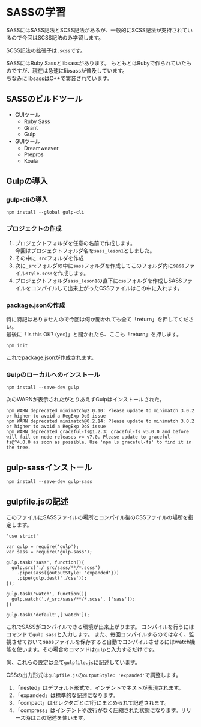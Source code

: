# SASSの学習
SASSにはSASS記法とSCSS記法があるが、一般的にSCSS記法が支持されているので今回はSCSS記法のみ学習します。

SCSS記法の拡張子は`.scss`です。

SASSにはRuby Sassとlibsassがあります。
もともとはRubyで作られていたものですが、現在は急速にlibsassが普及しています。  
ちなみにlibsassはC++で実装されています。

## SASSのビルドツール
* CUIツール
	* Ruby Sass
	* Grant
	* Gulp
* GUIツール
	* Dreamweaver
	* Prepros
	* Koala
	
## Gulpの導入
### gulp-cliの導入
```
npm install --global gulp-cli
```
### プロジェクトの作成
1. プロジェクトフォルダを任意の名前で作成します。  
今回はプロジェクトフォルダ名を`sass_leson1`としました。
2. その中に`_src`フォルダを作成
3. 次に`_src`フォルダの中に`sass`フォルダを作成してこのフォルダ内にsassファイル`style.scss`を作成します。
4. プロジェクトフォルダ`sass_leson1`の直下に`css`フォルダを作成しSASSファイルをコンパイルして出来上がったCSSファイルはこの中に入れます。
### package.jsonの作成
特に特記はありませんので今回は何か聞かれても全て「return」を押してください。  
最後に「Is this OK? (yes)」と聞かれたら、ここも「return」を押します。

```
npm init
```
これでpackage.jsonが作成されます。

### Gulpのローカルへのインストール

```
npm install --save-dev gulp
```

次のWARNが表示されたがとりあえずGulpはインストールされた。
```
npm WARN deprecated minimatch@2.0.10: Please update to minimatch 3.0.2 or higher to avoid a RegExp DoS issue
npm WARN deprecated minimatch@0.2.14: Please update to minimatch 3.0.2 or higher to avoid a RegExp DoS issue
npm WARN deprecated graceful-fs@1.2.3: graceful-fs v3.0.0 and before will fail on node releases >= v7.0. Please update to graceful-fs@^4.0.0 as soon as possible. Use 'npm ls graceful-fs' to find it in the tree.
```

## gulp-sassインストール

```
npm install --save-dev gulp-sass
```

## gulpfile.jsの記述
このファイルにSASSファイルの場所とコンパイル後のCSSファイルの場所を指定します。

```
'use strict'

var gulp = require('gulp');
var sass = require('gulp-sass');

gulp.task('sass', function(){
  gulp.src('./_src/sass/**/*.scss')
    .pipe(sass({outputStyle: 'expanded'}))
    .pipe(gulp.dest('./css'));
});

gulp.task('watch', function(){
  gulp.watch('./_src/sass/**/*.scss', ['sass']);
})

gulp.task('default',['watch']);

```

これでSASSがコンパイルできる環境が出来上がります。
コンパイルを行うにはコマンドで`gulp sass`と入力します。
また、毎回コンパイルするのではなく、監視させておいてsassファイルを保存すると自動でコンパイルさせるにはwatch機能を使います。その場合のコマンドは`gulp`と入力するだけです。

尚、これらの設定は全て`gulpfile.js`に記述しています。

CSSの出力形式は`gulpfile.js`の`outputStyle: 'expanded'`で調整します。

1. 「nested」はデフォルト形式で、インデントでネストが表現されます。
2. 「expanded」は標準的な記述になります。
3. 「compact」はセレクタごとに1行にまとめられて記述されます。
4. 「compress」はインデントや改行がなく圧縮された状態になります。リリース時はこの記述を使います。










